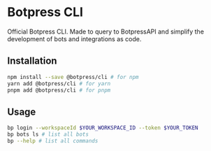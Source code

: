 # Botpress CLI

Official Botpress CLI. Made to query to BotpressAPI and simplify the development of bots and integrations as code.

## Installation

```bash
npm install --save @botpress/cli # for npm
yarn add @botpress/cli # for yarn
pnpm add @botpress/cli # for pnpm
```

## Usage

```bash
bp login --workspaceId $YOUR_WORKSPACE_ID --token $YOUR_TOKEN
bp bots ls # list all bots
bp --help # list all commands
```
